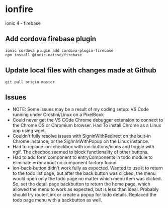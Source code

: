 # ionfire
ionic 4 - firebase

## Add cordova firebase plugin

    ionic cordova plugin add cordova-plugin-firebase
    npm install @ionic-native/firebase

## Update local files with changes made at Github

    git pull origin master

## Issues
- NOTE: Some issues may be a result of my coding setup: VS Code running under Crostini/Linux on a PixelBook
- Could never get the VS COde Chrome debugger extension to connect to the Chrome OS or Chromium browser. Had To install Chrome as a Linux app using wget.
- Couldn't fully resolve issues with SigninWithRedirect on the bult-in Chrome instance; or the SighnInWithPopup on the Linux instance.
- Had to replace ion-checkbox with ion-buttons/icons and toggle with ngif. The checbox seemed to block functionality of other buttons.
- Had to add form component to entryComponents in todo module to eliminate error about no component factory found
- ion-back-button didn't work fully as expected.
Wanted to use it to return to the todo list page, but after the back button was clicked, the menu would open only the todo page no matter which menu item was clicked. So, set the detail page backbutton to return the home page, which allowed the menu to work as expected, but is less than ideal. Probably should try routerLink or create a popup for todo details. Replaced the todo page menu with a backbutton as well.

